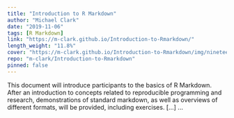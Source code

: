 ```yaml
---
title: "Introduction to R Markdown"
author: "Michael Clark"
date: "2019-11-06"
tags: [R Markdown]
link: "https://m-clark.github.io/Introduction-to-Rmarkdown/"
length_weight: "11.8%"
cover: "https://m-clark.github.io/Introduction-to-Rmarkdown/img/nineteeneightyR.png"
repo: "m-clark/Introduction-to-Rmarkdown"
pinned: false
---
```


This document will introduce participants to the basics of R Markdown. After an introduction to concepts related to reproducible programming and research, demonstrations of standard markdown, as well as overviews of different formats, will be provided, including exercises. [...]  ...
